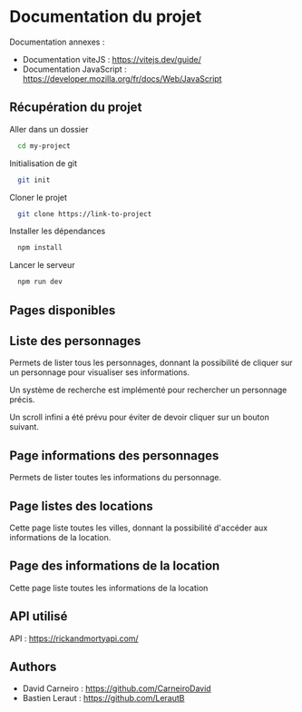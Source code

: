 
# Documentation du projet

Documentation annexes :
- Documentation viteJS : https://vitejs.dev/guide/
- Documentation JavaScript : https://developer.mozilla.org/fr/docs/Web/JavaScript




## Récupération du projet

Aller dans un dossier

```bash
  cd my-project
```
Initialisation de git

```bash
  git init
```

Cloner le projet

```bash
  git clone https://link-to-project
```

Installer les dépendances

```bash
  npm install
```

Lancer le serveur

```bash
  npm run dev
```


## Pages disponibles

## Liste des personnages

Permets de lister tous les personnages, 
donnant la possibilité de cliquer sur un personnage pour visualiser ses informations.

Un système de recherche est implémenté pour rechercher un personnage précis.

Un scroll infini a été prévu pour éviter de devoir cliquer sur un bouton suivant.

## Page informations des personnages

Permets de lister toutes les informations du personnage.
## Page listes des locations

Cette page liste toutes les villes, donnant la possibilité d'accéder aux informations de la location.
## Page des informations de la location

Cette page liste toutes les informations de la location
## API utilisé

API : https://rickandmortyapi.com/
## Authors

- David Carneiro : https://github.com/CarneiroDavid
- Bastien Leraut : https://github.com/LerautB

